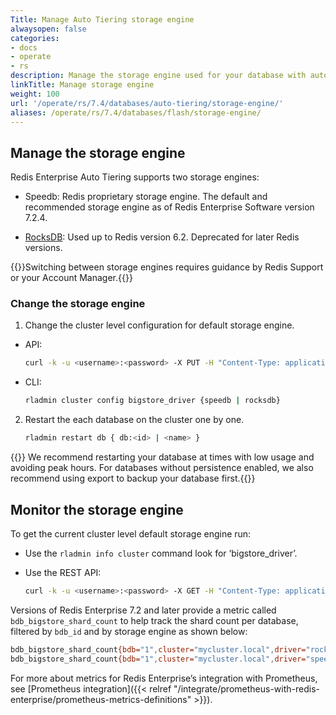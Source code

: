 ```yaml
---
Title: Manage Auto Tiering storage engine
alwaysopen: false
categories:
- docs
- operate
- rs
description: Manage the storage engine used for your database with auto tiering enabled.
linkTitle: Manage storage engine
weight: 100
url: '/operate/rs/7.4/databases/auto-tiering/storage-engine/'
aliases: /operate/rs/7.4/databases/flash/storage-engine/
---
```


## Manage the storage engine

Redis Enterprise Auto Tiering supports two storage engines:

- Speedb: Redis proprietary storage engine. The default and recommended storage engine as of Redis Enterprise Software version 7.2.4.

- [RocksDB](https://rocksdb.org/): Used up to Redis version 6.2. Deprecated for later Redis versions.

{{<warning>}}Switching between storage engines requires guidance by Redis Support or your Account Manager.{{</warning>}}

### Change the storage engine

1. Change the cluster level configuration for default storage engine.

  * API:

      ``` sh
      curl -k -u <username>:<password> -X PUT -H "Content-Type: application/json" -d '{"bigstore_driver":"speedb"}' https://localhost:9443/v1/cluster
     ```

  * CLI:

      ```sh
      rladmin cluster config bigstore_driver {speedb | rocksdb}
      ```

2. Restart the each database on the cluster one by one.

     ```sh
     rladmin restart db { db:<id> | <name> }
     ```

{{<note>}} We recommend restarting your database at times with low usage and avoiding peak hours. For databases without persistence enabled, we also recommend using export to backup your database first.{{</note>}}

## Monitor the storage engine

To get the current cluster level default storage engine run:

* Use the `rladmin info cluster` command look for ‘bigstore_driver’.

* Use the REST API:

     ```sh
     curl -k -u <username>:<password> -X GET -H "Content-Type: application/json" https://localhost:9443/v1/cluster
     ```

Versions of Redis Enterprise 7.2 and later provide a metric called `bdb_bigstore_shard_count` to help track the shard count per database, filtered by `bdb_id` and by storage engine as shown below:


  ```sh
  bdb_bigstore_shard_count{bdb="1",cluster="mycluster.local",driver="rocksdb"} 1.0
  bdb_bigstore_shard_count{bdb="1",cluster="mycluster.local",driver="speedb"} 2.0
  ```

For more about metrics for Redis Enterprise’s integration with Prometheus, see [Prometheus integration]({{< relref "/integrate/prometheus-with-redis-enterprise/prometheus-metrics-definitions" >}}).
